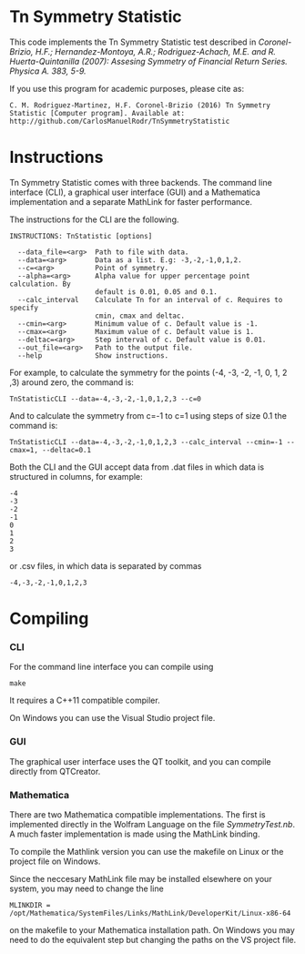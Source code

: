 # Tn Symmetry Statistic

This code implements the Tn Symmetry Statistic test described in *Coronel-Brizio, H.F.; Hernandez-Montoya, A.R.; Rodriguez-Achach, M.E. and R. Huerta-Quintanilla
(2007): Assesing Symmetry of Financial Return Series. Physica A. 383, 5-9.*

If you use this program for academic purposes, please cite as:

	C. M. Rodriguez-Martinez, H.F. Coronel-Brizio (2016) Tn Symmetry Statistic [Computer program]. Available at: http://github.com/CarlosManuelRodr/TnSymmetryStatistic

# Instructions
Tn Symmetry Statistic comes with three backends. The command line interface (CLI), a graphical user interface (GUI) and a Mathematica implementation and a separate MathLink for faster performance.

The instructions for the CLI are the following.

	INSTRUCTIONS: TnStatistic [options]
	
	  --data_file=<arg>  Path to file with data.
	  --data=<arg>       Data as a list. E.g: -3,-2,-1,0,1,2.
	  --c=<arg>          Point of symmetry.
	  --alpha=<arg>      Alpha value for upper percentage point calculation. By
	                     default is 0.01, 0.05 and 0.1.
	  --calc_interval    Calculate Tn for an interval of c. Requires to specify
	                     cmin, cmax and deltac.
	  --cmin=<arg>       Minimum value of c. Default value is -1.
	  --cmax=<arg>       Maximum value of c. Default value is 1.
	  --deltac=<arg>     Step interval of c. Default value is 0.01.
	  --out_file=<arg>   Path to the output file.
	  --help             Show instructions.

For example, to calculate the symmetry for the points (-4, -3, -2, -1, 0, 1, 2 ,3) around zero, the command is:

	TnStatisticCLI --data=-4,-3,-2,-1,0,1,2,3 --c=0

And to calculate the symmetry from c=-1 to c=1 using steps of size 0.1 the command is:

	TnStatisticCLI --data=-4,-3,-2,-1,0,1,2,3 --calc_interval --cmin=-1 --cmax=1, --deltac=0.1

Both the CLI and the GUI accept data from .dat files in which data is structured in columns, for example:

	-4
	-3
	-2
	-1
	0
	1
	2
	3

or .csv files, in which data is separated by commas

	-4,-3,-2,-1,0,1,2,3 



# Compiling

### CLI
For the command line interface you can compile using

```
make
```

It requires a C++11 compatible compiler.

On Windows you can use the Visual Studio project file.

### GUI
The graphical user interface uses the QT toolkit, and you can compile directly from QTCreator.


### Mathematica
There are two Mathematica compatible implementations. The first is implemented directly in the Wolfram Language on the file *SymmetryTest.nb*. A much faster implementation is made using the MathLink binding.

To compile the Mathlink version you can use the makefile on Linux or the project file on Windows.

Since the neccesary MathLink file may be installed elsewhere on your system, you may need to change the line

```
MLINKDIR = /opt/Mathematica/SystemFiles/Links/MathLink/DeveloperKit/Linux-x86-64
```

on the makefile to your Mathematica installation path. On Windows you may need to do the equivalent step but changing the paths on the VS project file.